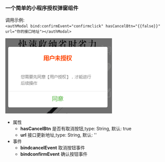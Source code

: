 ### 一个简单的小程序授权弹窗组件  
调用示例:  
`<authModal bind:confirmEvent="confirmclick" hasCancelBtn="{{false}}" url="你的接口地址"></authModal>` 

![alt text](https://raw.githubusercontent.com/Skura23/authModal/master/demo.png)

+ 属性   
  + **hasCancelBtn** 是否有取消按钮,type: String, 默认: true
  + **url** 接口更新地址,type: String, 默认: ''
+ 事件   
  + **bindcancelEvent** 取消按钮事件
  + **bindconfirmEvent** 确认按钮事件
